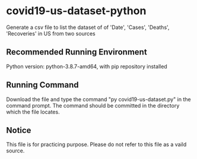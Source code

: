 # covid19-us-dataset-python
<p>
Generate a csv file to list the dataset of of 'Date', 'Cases', 'Deaths', 'Recoveries' in US from two sources
</p>

## Recommended Running Environment 
<p>
Python version: python-3.8.7-amd64, with pip repository installed

## Running Command
<p>
Download the file and type the command "py covid19-us-dataset.py" in the command prompt. The command should be committed in the directory which the file locates.
</p>

## Notice
<p>
This file is for practicing purpose. Please do not refer to this file as a vaild source.
</p>
